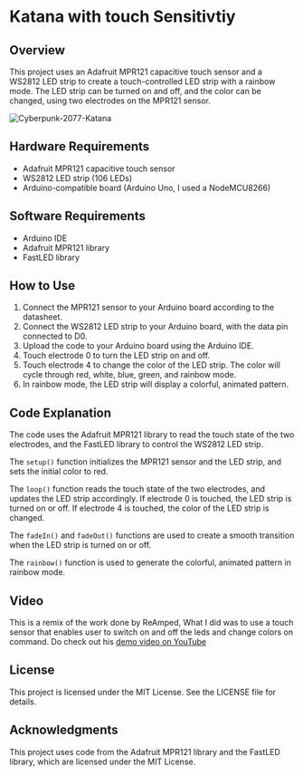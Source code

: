 Katana with touch Sensitivtiy
=====================================================

Overview
-----------
This project uses an Adafruit MPR121 capacitive touch sensor and a WS2812 LED strip to create a touch-controlled LED strip with a rainbow mode. The LED strip can be turned on and off, and the color can be changed, using two electrodes on the MPR121 sensor.

![Cyberpunk-2077-Katana](Cyberpunk-2077-Katana.avif)

Hardware Requirements
-----------------------
* Adafruit MPR121 capacitive touch sensor
* WS2812 LED strip (106 LEDs)
* Arduino-compatible board (Arduino Uno, I used a NodeMCU8266)

Software Requirements
-----------------------
* Arduino IDE
* Adafruit MPR121 library
* FastLED library

How to Use
--------------
1. Connect the MPR121 sensor to your Arduino board according to the datasheet.
2. Connect the WS2812 LED strip to your Arduino board, with the data pin connected to D0.
3. Upload the code to your Arduino board using the Arduino IDE.
4. Touch electrode 0 to turn the LED strip on and off.
5. Touch electrode 4 to change the color of the LED strip. The color will cycle through red, white, blue, green, and rainbow mode.
6. In rainbow mode, the LED strip will display a colorful, animated pattern.

Code Explanation
-----------------
The code uses the Adafruit MPR121 library to read the touch state of the two electrodes, and the FastLED library to control the WS2812 LED strip.

The `setup()` function initializes the MPR121 sensor and the LED strip, and sets the initial color to red.

The `loop()` function reads the touch state of the two electrodes, and updates the LED strip accordingly. If electrode 0 is touched, the LED strip is turned on or off. If electrode 4 is touched, the color of the LED strip is changed.

The `fadeIn()` and `fadeOut()` functions are used to create a smooth transition when the LED strip is turned on or off.

The `rainbow()` function is used to generate the colorful, animated pattern in rainbow mode.

Video
------
This is a remix of the work done by ReAmped, What I did was to use a touch sensor that enables user to switch on and off the leds and change colors on command. Do check out his
[demo video on YouTube](https://youtu.be/tmwMuNbyuO8)

License
---------
This project is licensed under the MIT License. See the LICENSE file for details.

Acknowledgments
----------------
This project uses code from the Adafruit MPR121 library and the FastLED library, which are licensed under the MIT License.